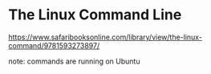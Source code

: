 # The Linux Command Line

https://www.safaribooksonline.com/library/view/the-linux-command/9781593273897/

note: commands are running on Ubuntu
